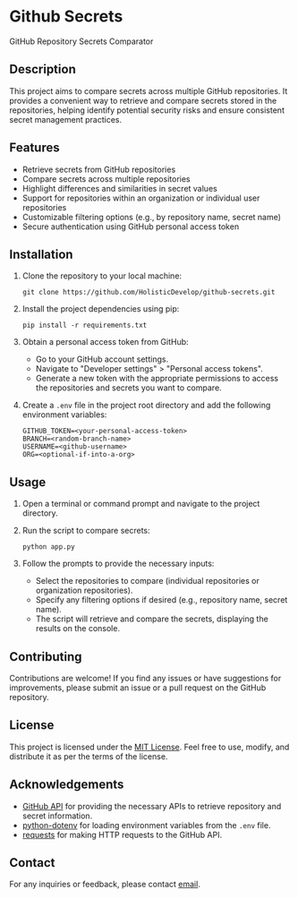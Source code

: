 # Github Secrets

GitHub Repository Secrets Comparator

## Description

This project aims to compare secrets across multiple GitHub repositories. It provides a convenient way to retrieve and compare secrets stored in the repositories, helping identify potential security risks and ensure consistent secret management practices.

## Features

- Retrieve secrets from GitHub repositories
- Compare secrets across multiple repositories
- Highlight differences and similarities in secret values
- Support for repositories within an organization or individual user repositories
- Customizable filtering options (e.g., by repository name, secret name)
- Secure authentication using GitHub personal access token

## Installation

1. Clone the repository to your local machine:
   ```
   git clone https://github.com/HolisticDevelop/github-secrets.git
   ```

2. Install the project dependencies using pip:
   ```
   pip install -r requirements.txt
   ```

3. Obtain a personal access token from GitHub:
   - Go to your GitHub account settings.
   - Navigate to "Developer settings" > "Personal access tokens".
   - Generate a new token with the appropriate permissions to access the repositories and secrets you want to compare.

4. Create a `.env` file in the project root directory and add the following environment variables:
   ```
   GITHUB_TOKEN=<your-personal-access-token>
   BRANCH=<random-branch-name>
   USERNAME=<github-username>
   ORG=<optional-if-into-a-org>
   ```

## Usage

1. Open a terminal or command prompt and navigate to the project directory.

2. Run the script to compare secrets:
   ```
   python app.py
   ```

3. Follow the prompts to provide the necessary inputs:
   - Select the repositories to compare (individual repositories or organization repositories).
   - Specify any filtering options if desired (e.g., repository name, secret name).
   - The script will retrieve and compare the secrets, displaying the results on the console.

## Contributing

Contributions are welcome! If you find any issues or have suggestions for improvements, please submit an issue or a pull request on the GitHub repository.

## License

This project is licensed under the [MIT License](LICENSE). Feel free to use, modify, and distribute it as per the terms of the license.

## Acknowledgements

- [GitHub API](https://docs.github.com/en/rest) for providing the necessary APIs to retrieve repository and secret information.
- [python-dotenv](https://github.com/theskumar/python-dotenv) for loading environment variables from the `.env` file.
- [requests](https://requests.readthedocs.io/en/latest/) for making HTTP requests to the GitHub API.

## Contact

For any inquiries or feedback, please contact [email](mailto:holisticxsoft@gmail.com).